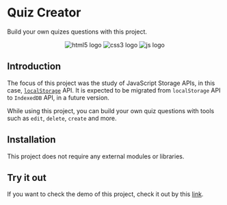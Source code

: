 # Quiz Creator

Build your own quizes questions with this project.

<div align="center">
    <img src="https://img.shields.io/badge/HTML%205-323330?style=for-the-badge&logo=html5" alt="html5 logo">
    <img src="https://img.shields.io/badge/CSS3-323330?style=for-the-badge&logo=css3&logoColor=007ACC" alt="css3 logo">
    <img src="https://img.shields.io/badge/JavaScript-323330?style=for-the-badge&logo=javascript&logoColor=F7DF1E" alt="js logo">
</div>

## Introduction
The focus of this project was the study of JavaScript Storage APIs, in this case, [`localStorage`][localStorage] API. It is expected to be migrated from `localStorage` API to `IndexedDB` API, in a future version.

While using this project, you can build your own quiz questions with tools such as `edit`, `delete`, `create` and more.

## Installation
This project does not require any external modules or libraries.

## Try it out
If you want to check the demo of this project, check it out by this [link](https://vinicius-goncalves.github.io/quiz-answers-and-creations/).

[comment]: # (links)
[localStorage]: <https://developer.mozilla.org/en-US/docs/Web/API/Window/localStorage> "localStorage"
[comment]: # (links)
